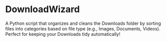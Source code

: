 # DownloadWizard
A Python script that organizes and cleans the Downloads folder by sorting files into categories based on file type (e.g., Images, Documents, Videos). Perfect for keeping your Downloads tidy automatically!
